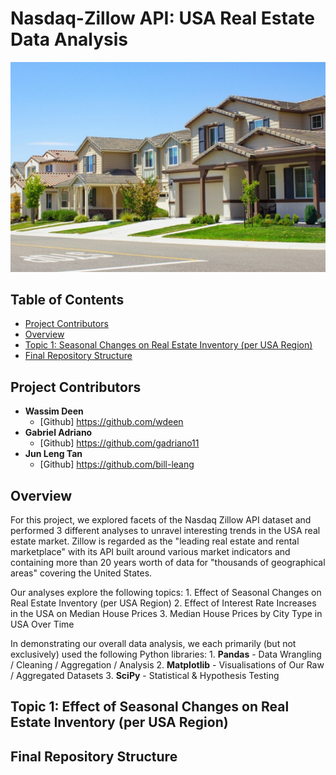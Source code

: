 # **Nasdaq-Zillow API: USA Real Estate Data Analysis**

<img src="./Resources/Images/usa_homes.jpeg" width="750">


## Table of Contents
* [Project Contributors](#project-contributors)
* [Overview](#overview)
* [Topic 1: Seasonal Changes on Real Estate Inventory (per USA Region)](#topic-1-effect-of-seasonal-changes-on-real-estate-inventory (per-usa-region))
* [Final Repository Structure](#final-repository-structure)

## Project Contributors
 * **Wassim Deen**
    - [Github] https://github.com/wdeen
  * **Gabriel Adriano**
    - [Github] https://github.com/gadriano11
 * **Jun Leng Tan**
    - [Github] https://github.com/bill-leang


## Overview

For this project, we explored facets of the Nasdaq Zillow API dataset and performed 3 different analyses to unravel interesting trends in the USA real estate market. Zillow is regarded as the "leading real estate and rental marketplace" with its API built around various market indicators and containing more than 20 years worth of data for "thousands of geographical areas" covering the United States.

Our analyses explore the following topics:
    1. Effect of Seasonal Changes on Real Estate Inventory (per USA Region)
    2. Effect of Interest Rate Increases in the USA on Median House Prices
    3. Median House Prices by City Type in USA Over Time

In demonstrating our overall data analysis, we each primarily (but not exclusively) used the following Python libraries:
    1. **Pandas** - Data Wrangling / Cleaning / Aggregation / Analysis
    2. **Matplotlib** - Visualisations of Our Raw / Aggregated Datasets
    3. **SciPy** - Statistical & Hypothesis Testing



## Topic 1: Effect of Seasonal Changes on Real Estate Inventory (per USA Region)


## Final Repository Structure
